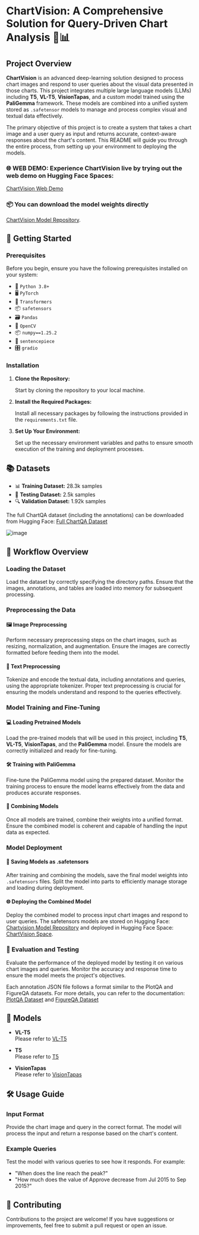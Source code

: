 # ChartVision: A Comprehensive Solution for Query-Driven Chart Analysis 🧠📊

## Project Overview

**ChartVision** is an advanced deep-learning solution designed to process chart images and respond to user queries about the visual data presented in those charts. This project integrates multiple large language models (LLMs) including **T5**, **VL-T5**, **VisionTapas**, and a custom model trained using the **PaliGemma** framework. These models are combined into a unified system stored as `.safetensor` models to manage and process complex visual and textual data effectively.

The primary objective of this project is to create a system that takes a chart image and a user query as input and returns accurate, context-aware responses about the chart's content. This README will guide you through the entire process, from setting up your environment to deploying the models.

### 🌐 WEB DEMO: Experience ChartVision live by trying out the web demo on Hugging Face Spaces: 
[ChartVision Web Demo](https://huggingface.co/spaces/lithi/ChartVision)
### 📦 You can download the  model weights directly 
[ChartVision Model Repository](https://huggingface.co/lithi/Chartvision).




## 🚀 Getting Started

### Prerequisites

Before you begin, ensure you have the following prerequisites installed on your system:

- 🐍 `Python 3.8+`
- 🖥️ `PyTorch`
- 🤗 `Transformers`
- 📦 `safetensors`
- 🗃️ `Pandas`
- 📸 `OpenCV`
- 📦 `numpy==1.25.2`
- 🧩 `sentencepiece`
- 🎛️ `gradio`


### Installation

1. **Clone the Repository:**

   Start by cloning the repository to your local machine.

2. **Install the Required Packages:**

   Install all necessary packages by following the instructions provided in the `requirements.txt` file.

3. **Set Up Your Environment:**

   Set up the necessary environment variables and paths to ensure smooth execution of the training and deployment processes.

## 📚 Datasets
- 📊 **Training Dataset:** 28.3k samples
- 🧪 **Testing Dataset:** 2.5k samples
- 🔍 **Validation Dataset:** 1.92k samples

The full ChartQA dataset (including the annotations) can be downloaded from Hugging Face: [Full ChartQA Dataset](https://huggingface.co/datasets/ahmed-masry/ChartQA)

![image](https://github.com/user-attachments/assets/e14a9771-f0cd-47c5-a780-21cd11011200)


## 🔄 Workflow Overview

### Loading the Dataset

Load the dataset by correctly specifying the directory paths. Ensure that the images, annotations, and tables are loaded into memory for subsequent processing.

### Preprocessing the Data

#### 🖼️ Image Preprocessing

Perform necessary preprocessing steps on the chart images, such as resizing, normalization, and augmentation. Ensure the images are correctly formatted before feeding them into the model.

#### 📝 Text Preprocessing

Tokenize and encode the textual data, including annotations and queries, using the appropriate tokenizer. Proper text preprocessing is crucial for ensuring the models understand and respond to the queries effectively.

### Model Training and Fine-Tuning

#### 💻 Loading Pretrained Models

Load the pre-trained models that will be used in this project, including **T5**, **VL-T5**, **VisionTapas**, and the **PaliGemma** model. Ensure the models are correctly initialized and ready for fine-tuning.

#### 🛠️ Training with PaliGemma

Fine-tune the PaliGemma model using the prepared dataset. Monitor the training process to ensure the model learns effectively from the data and produces accurate responses.

#### 🔗 Combining Models

Once all models are trained, combine their weights into a unified format. Ensure the combined model is coherent and capable of handling the input data as expected.

### Model Deployment

#### 💾 Saving Models as .safetensors

After training and combining the models, save the final model weights into `.safetensors` files. Split the model into parts to efficiently manage storage and loading during deployment.

#### 🌐 Deploying the Combined Model

Deploy the combined model to process input chart images and respond to user queries. The safetensors models are stored on Hugging Face: [Chartvision Model Repository](https://huggingface.co/lithi/Chartvision) and deployed in Hugging Face Space: [ChartVision Space](https://huggingface.co/spaces/lithi/ChartVision).

### 🧪 Evaluation and Testing

Evaluate the performance of the deployed model by testing it on various chart images and queries. Monitor the accuracy and response time to ensure the model meets the project's objectives.

Each annotation JSON file follows a format similar to the PlotQA and FigureQA datasets. For more details, you can refer to the documentation: [PlotQA Dataset](https://github.com/NiteshMethani/PlotQA/blob/master/PlotQA_Dataset.md) and [FigureQA Dataset](https://www.microsoft.com/en-us/research/project/figureqa-dataset/)

## 🧠 Models

- **VL-T5**  
  Please refer to [VL-T5](https://github.com/vis-nlp/ChartQA/tree/main/Models/VL-T5)

- **T5**  
  Please refer to [T5](https://github.com/vis-nlp/ChartQA/tree/main/Models/T5)

- **VisionTapas**  
  Please refer to [VisionTapas](https://github.com/vis-nlp/ChartQA/tree/main/Models/VisionTapas)

## 🛠️ Usage Guide

### Input Format

Provide the chart image and query in the correct format. The model will process the input and return a response based on the chart's content.

### Example Queries

Test the model with various queries to see how it responds. For example:
- "When does the line reach the peak?"
- "How much does the value of Approve decrease from Jul 2015 to Sep 2015?"

## 🤝 Contributing

Contributions to the project are welcome! If you have suggestions or improvements, feel free to submit a pull request or open an issue.
